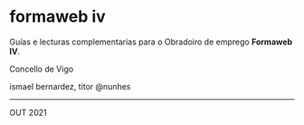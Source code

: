 # formaweb iv

Guías e lecturas complementarias para o Obradoiro de emprego **Formaweb IV**.

Concello de Vigo





ismael bernardez, titor
@nunhes

___

OUT 2021

